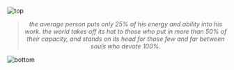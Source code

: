 ![top](https://github.com/user-attachments/assets/c0ff87ae-14a3-4edd-a449-ee6e0e2f73f5)

<!-- quote-start -->
<div align="center">

> *the average person puts only 25% of his energy and ability into his work. the world takes off its hat to those who put in more than 50% of their capacity, and stands on its head for those few and far between souls who devote 100%.*

</div>
<!-- quote-end -->


![bottom](https://github.com/user-attachments/assets/bf2cc040-2664-4cf3-8aaa-9d397c8a8f5c)

